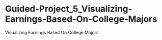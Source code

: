 # Guided-Project_5_Visualizing-Earnings-Based-On-College-Majors
Visualizing Earnings Based On College Majors
